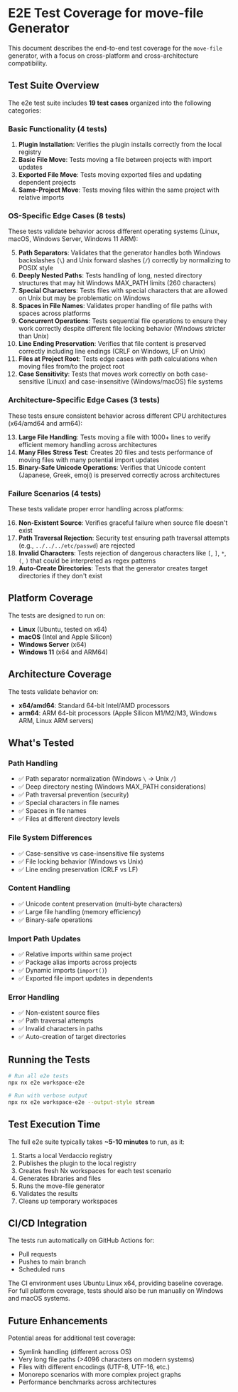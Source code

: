 # E2E Test Coverage for move-file Generator

This document describes the end-to-end test coverage for the `move-file` generator, with a focus on cross-platform and cross-architecture compatibility.

## Test Suite Overview

The e2e test suite includes **19 test cases** organized into the following categories:

### Basic Functionality (4 tests)

1. **Plugin Installation**: Verifies the plugin installs correctly from the local registry
2. **Basic File Move**: Tests moving a file between projects with import updates
3. **Exported File Move**: Tests moving exported files and updating dependent projects
4. **Same-Project Move**: Tests moving files within the same project with relative imports

### OS-Specific Edge Cases (8 tests)

These tests validate behavior across different operating systems (Linux, macOS, Windows Server, Windows 11 ARM):

5. **Path Separators**: Validates that the generator handles both Windows backslashes (`\`) and Unix forward slashes (`/`) correctly by normalizing to POSIX style
6. **Deeply Nested Paths**: Tests handling of long, nested directory structures that may hit Windows MAX_PATH limits (260 characters)
7. **Special Characters**: Tests files with special characters that are allowed on Unix but may be problematic on Windows
8. **Spaces in File Names**: Validates proper handling of file paths with spaces across platforms
9. **Concurrent Operations**: Tests sequential file operations to ensure they work correctly despite different file locking behavior (Windows stricter than Unix)
10. **Line Ending Preservation**: Verifies that file content is preserved correctly including line endings (CRLF on Windows, LF on Unix)
11. **Files at Project Root**: Tests edge cases with path calculations when moving files from/to the project root
12. **Case Sensitivity**: Tests that moves work correctly on both case-sensitive (Linux) and case-insensitive (Windows/macOS) file systems

### Architecture-Specific Edge Cases (3 tests)

These tests ensure consistent behavior across different CPU architectures (x64/amd64 and arm64):

13. **Large File Handling**: Tests moving a file with 1000+ lines to verify efficient memory handling across architectures
14. **Many Files Stress Test**: Creates 20 files and tests performance of moving files with many potential import updates
15. **Binary-Safe Unicode Operations**: Verifies that Unicode content (Japanese, Greek, emoji) is preserved correctly across architectures

### Failure Scenarios (4 tests)

These tests validate proper error handling across platforms:

16. **Non-Existent Source**: Verifies graceful failure when source file doesn't exist
17. **Path Traversal Rejection**: Security test ensuring path traversal attempts (e.g., `../../../etc/passwd`) are rejected
18. **Invalid Characters**: Tests rejection of dangerous characters like `[`, `]`, `*`, `(`, `)` that could be interpreted as regex patterns
19. **Auto-Create Directories**: Tests that the generator creates target directories if they don't exist

## Platform Coverage

The tests are designed to run on:

- **Linux** (Ubuntu, tested on x64)
- **macOS** (Intel and Apple Silicon)
- **Windows Server** (x64)
- **Windows 11** (x64 and ARM64)

## Architecture Coverage

The tests validate behavior on:

- **x64/amd64**: Standard 64-bit Intel/AMD processors
- **arm64**: ARM 64-bit processors (Apple Silicon M1/M2/M3, Windows ARM, Linux ARM servers)

## What's Tested

### Path Handling

- ✅ Path separator normalization (Windows `\` → Unix `/`)
- ✅ Deep directory nesting (Windows MAX_PATH considerations)
- ✅ Path traversal prevention (security)
- ✅ Special characters in file names
- ✅ Spaces in file names
- ✅ Files at different directory levels

### File System Differences

- ✅ Case-sensitive vs case-insensitive file systems
- ✅ File locking behavior (Windows vs Unix)
- ✅ Line ending preservation (CRLF vs LF)

### Content Handling

- ✅ Unicode content preservation (multi-byte characters)
- ✅ Large file handling (memory efficiency)
- ✅ Binary-safe operations

### Import Path Updates

- ✅ Relative imports within same project
- ✅ Package alias imports across projects
- ✅ Dynamic imports (`import()`)
- ✅ Exported file import updates in dependents

### Error Handling

- ✅ Non-existent source files
- ✅ Path traversal attempts
- ✅ Invalid characters in paths
- ✅ Auto-creation of target directories

## Running the Tests

```bash
# Run all e2e tests
npx nx e2e workspace-e2e

# Run with verbose output
npx nx e2e workspace-e2e --output-style stream
```

## Test Execution Time

The full e2e suite typically takes **~5-10 minutes** to run, as it:

1. Starts a local Verdaccio registry
2. Publishes the plugin to the local registry
3. Creates fresh Nx workspaces for each test scenario
4. Generates libraries and files
5. Runs the move-file generator
6. Validates the results
7. Cleans up temporary workspaces

## CI/CD Integration

The tests run automatically on GitHub Actions for:

- Pull requests
- Pushes to main branch
- Scheduled runs

The CI environment uses Ubuntu Linux x64, providing baseline coverage. For full platform coverage, tests should also be run manually on Windows and macOS systems.

## Future Enhancements

Potential areas for additional test coverage:

- Symlink handling (different across OS)
- Very long file paths (>4096 characters on modern systems)
- Files with different encodings (UTF-8, UTF-16, etc.)
- Monorepo scenarios with more complex project graphs
- Performance benchmarks across architectures
